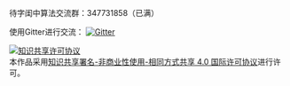 待字闺中算法交流群：347731858（已满）

使用Gitter进行交流： [![Gitter](https://badges.gitter.im/gitterHQ/gitter.svg)](https://gitter.im/daiziguizhong/Lobby?utm_source=share-link&utm_medium=link&utm_campaign=share-link)


<a rel="license" href="http://creativecommons.org/licenses/by-nc-sa/4.0/"><img alt="知识共享许可协议" style="border-width:0" src="https://i.creativecommons.org/l/by-nc-sa/4.0/88x31.png" /></a><br />本作品采用<a rel="license" href="http://creativecommons.org/licenses/by-nc-sa/4.0/">知识共享署名-非商业性使用-相同方式共享 4.0 国际许可协议</a>进行许可。
